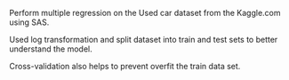 Perform multiple regression on the Used car dataset from the Kaggle.com using SAS.

Used log transformation and split dataset into train and test sets to better understand the model.

Cross-validation also helps to prevent overfit the train data set.